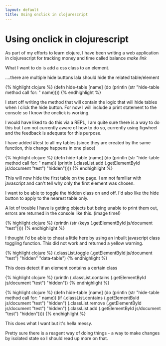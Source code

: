 ```yaml
---
layout: default
title: Using onclick in clojurescript
---
```


# Using onclick in clojurescript

As part of my efforts to learn clojure, I have been writing a web application in clojurescript for tracking money and time called balance *make link*

What I want to do is add a css class to an element.

....there are multiple hide buttons lala should hide the related table/element

{% highlight clojure %}
(defn hide-table [name]
  (do
    (println (str "hide-table method call for: " name))))
{% endhighlight %}

I start off writing the method that will contain the logic that will hide tables when I click the hide button. For now I will include a print statement to the console so I know the onclick is working.

I would have liked to do this via a REPL, I am quite sure there is a way to do this but I am not currently aware of how to do so, currently using figwheel and the feedback is adequate for this purpose.

I have added #test to all my tables (since they are created by the same function, this change happens in one place)

{% highlight clojure %}
(defn hide-table [name]
  (do
    (println (str "hide-table method call for: " name))
    (println (.classList.add (.getElementById js/document "test") "hidden"))))
{% endhighlight %}

This will now hide the first table on the page. I am not familiar with javascript and can't tell why only the first element was chosen.

I want to be able to toggle the hidden class on and off. I'd also like the hide button to apply to the nearest table only.

A lot of trouble I have is getting objects but being unable to print them out, errors are returned in the console like this. (image time!)

{% highlight clojure %}
(println (str (keys (.getElementById js/document "test"))))
{% endhighlight %}

I thought I'd be able to cheat a little here by using an inbuilt javascript class toggling function.
This did not work and returned a yellow warning.

{% highlight clojure %}
(.classList.toggle (.getElementById js/document "test") "hidden" "data-table")
{% endhighlight %}

This does detect if an element contains a certain class

{% highlight clojure %}
(println (.classList.contains (.getElementById js/document "test") "hidden"))
{% endhighlight %}

{% highlight clojure %}
(defn hide-table [name]
  (do
    (println (str "hide-table method call for: " name))
    (if (.classList.contains (.getElementById js/document "test") "hidden")
      (.classList.remove (.getElementById js/document "test") "hidden")
      (.classList.add (.getElementById js/document "test") "hidden"))))
{% endhighlight %}

This does what I want but it's hella messy.

Pretty sure there is a reagent way of doing things - a way to make changes by isolated state so I should read up more on that.


